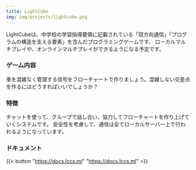 ```yaml
---
title: LightCube
img: img/projects/lightcube.png
---
```


LightCubeは、中学校の学習指導要領に記載されている「双方向通信」「プログラムの構造を支える要素」を含んだプログラミングゲームです。
ローカルマルチプレイや、オンラインマルチプレイができるようになる予定です。

### ゲーム内容
車を混雑なく管理する信号をフローチャートで作りましょう。混雑しない交差点を作るにはどうすればいいでしょうか？

### 特徴
チャットを使って、グループで話し合い、協力してフローチャートを作り上げていくシステムです。
安全性を考慮して、通信は全てローカルサーバー上で行われるようになっています。

### ドキュメント
{{< button "https://docs.lccs.ml" "https://docs.lccs.ml" >}}